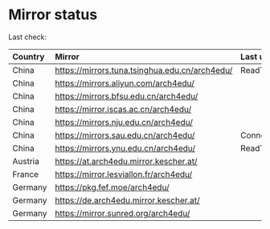 <script src="./time.js"></script>
# Mirror status
Last check: <script type="text/javascript">localize(1680074248.7400062);</script>

|Country|Mirror|Last update|
|:------|:-----|:----------|
|China|https://mirrors.tuna.tsinghua.edu.cn/arch4edu/|ReadTimeout|
|China|https://mirrors.aliyun.com/arch4edu/|<script type="text/javascript">localize(1680028583);</script>|
|China|https://mirrors.bfsu.edu.cn/arch4edu/|<script type="text/javascript">localize(1680028583);</script>|
|China|https://mirror.iscas.ac.cn/arch4edu/|<script type="text/javascript">localize(1680028583);</script>|
|China|https://mirrors.nju.edu.cn/arch4edu/|<script type="text/javascript">localize(1679985241);</script>|
|China|https://mirrors.sau.edu.cn/arch4edu/|ConnectionError|
|China|https://mirrors.ynu.edu.cn/arch4edu/|ReadTimeout|
|Austria|https://at.arch4edu.mirror.kescher.at/|<script type="text/javascript">localize(1680028583);</script>|
|France|https://mirror.lesviallon.fr/arch4edu/|<script type="text/javascript">localize(1680028583);</script>|
|Germany|https://pkg.fef.moe/arch4edu/|<script type="text/javascript">localize(1680028583);</script>|
|Germany|https://de.arch4edu.mirror.kescher.at/|<script type="text/javascript">localize(1680028583);</script>|
|Germany|https://mirror.sunred.org/arch4edu/|<script type="text/javascript">localize(1680028583);</script>|

<script src="./tablefilter/tablefilter.js"></script>
<script src="./table.js"></script>